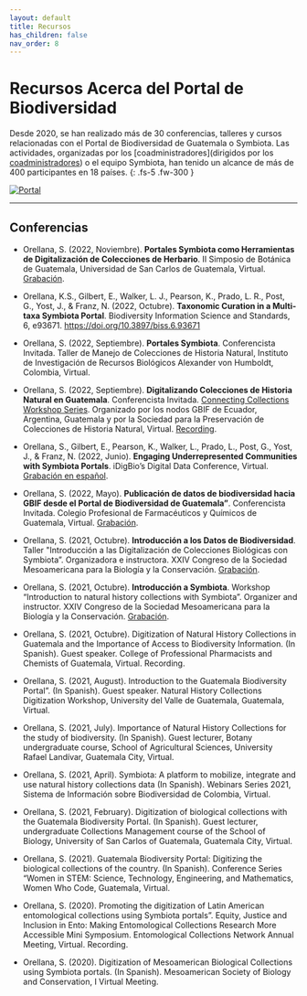 ```yaml
---
layout: default
title: Recursos 
has_children: false
nav_order: 8
---
```


# Recursos Acerca del Portal de Biodiversidad
Desde 2020, se han realizado más de 30 conferencias, talleres y cursos relacionadas con el Portal de Biodiversidad de Guatemala o Symbiota. Las actividades, organizadas por los [coadministradores](dirigidos por los [coadministradores](https://guatemalaportal.github.io/docs/contactos/)) o el equipo Symbiota, han tenido un alcance de más de 400 participantes en 18 países.
{: .fs-5 .fw-300 }

[<img src="https://github.com/GuatemalaPortal/guatemalaportal.github.io/blob/main/static/PortalDesign.jpg?raw=true" alt="Portal">](https://biodiversidad.gt/portal/)

---

## Conferencias

- Orellana, S. (2022, Noviembre). **Portales Symbiota como Herramientas de Digitalización de Colecciones de Herbario**. II Simposio de Botánica de Guatemala, Universidad de San Carlos de Guatemala, Virtual. [Grabación](https://www.youtube.com/watch?v=dMVHWBrxxMU&list=PLaLJDBWPJsnIcaa3m_ZbWEJ-z1ECXYWFd&index=11&t=973s).

- Orellana, K.S., Gilbert, E., Walker, L. J., Pearson, K., Prado, L. R., Post, G., Yost, J., & Franz, N. (2022, Octubre). **Taxonomic Curation in a Multi-taxa Symbiota Portal**. Biodiversity Information Science and Standards, 6, e93671. https://doi.org/10.3897/biss.6.93671

- Orellana, S. (2022, Septiembre). **Portales Symbiota**. Conferencista Invitada. Taller de Manejo de Colecciones de Historia Natural, Instituto de Investigación de Recursos Biológicos Alexander von Humboldt, Colombia, Virtual.

- Orellana, S. (2022, Septiembre). **Digitalizando Colecciones de Historia Natural en Guatemala**. Conferencista Invitada. [Connecting Collections Workshop Series](https://statistical-genetics.com/2022/08/connecting-collections-workshop-series/). Organizado por los nodos GBIF de Ecuador, Argentina, Guatemala y por la Sociedad para la Preservación de Colecciones de Historia Natural, Virtual. [Recording](https://www.youtube.com/watch?v=lnlnVE7NaKo&t=1188s).

- Orellana, S., Gilbert, E., Pearson, K., Walker, L., Prado, L., Post, G., Yost, J., & Franz, N. (2022, Junio). **Engaging Underrepresented Communities with Symbiota Portals**. iDigBio’s Digital Data Conference, Virtual. [Grabación en español](https://www.youtube.com/watch?v=bkq1NrKn8w4).  

- Orellana, S. (2022, Mayo). **Publicación de datos de biodiversidad hacia GBIF desde el Portal de Biodiversidad de Guatemala”**. Conferencista Invitada. Colegio Profesional de Farmacéuticos y Químicos de Guatemala, Virtual. [Grabación](https://www.facebook.com/watch/live/?ref=watch_permalink&v=696700198281756).

- Orellana, S. (2021, Octubre). **Introducción a los Datos de Biodiversidad**. Taller "Introducción a las Digitalización de Colecciones Biológicas con Symbiota”. Organizadora e instructora. XXIV Congreso de la Sociedad Mesoamericana para la Biología y la Conservación. [Grabación](https://www.youtube.com/watch?v=o6qCm_y6cvA&t=2s).

- Orellana, S. (2021, Octubre). **Introducción a Symbiota**. Workshop “Introduction to natural history collections with Symbiota”. Organizer and instructor. XXIV Congreso de la Sociedad Mesoamericana para la Biología y la Conservación. [Grabación]().

- Orellana, S. (2021, Octubre). Digitization of Natural History Collections in Guatemala and the Importance of Access to Biodiversity Information. (In Spanish). Guest speaker. College of Professional Pharmacists and Chemists of Guatemala, Virtual. Recording. 

- Orellana, S. (2021, August). Introduction to the Guatemala Biodiversity Portal”. (In Spanish). Guest speaker. Natural History Collections Digitization Workshop, University del Valle de Guatemala, Guatemala, Virtual.

- Orellana, S. (2021, July). Importance of Natural History Collections for the study of biodiversity. (In Spanish). Guest lecturer, Botany undergraduate course, School of Agricultural Sciences, University Rafael Landívar, Guatemala City, Virtual.

- Orellana, S. (2021, April). Symbiota: A platform to mobilize, integrate and use natural history collections data (In Spanish). Webinars Series 2021, Sistema de Información sobre Biodiversidad de Colombia, Virtual.

- Orellana, S. (2021, February). Digitization of biological collections with the Guatemala Biodiversity Portal. (In Spanish). Guest lecturer, undergraduate Collections Management course of the School of Biology, University of San Carlos of Guatemala, Guatemala City, Virtual.

- Orellana, S. (2021). Guatemala Biodiversity Portal: Digitizing the biological collections of the country. (In Spanish). Conference Series “Women in STEM: Science, Technology, Engineering, and Mathematics, Women Who Code, Guatemala, Virtual.

- Orellana, S. (2020). Promoting the digitization of Latin American entomological collections using Symbiota portals”. Equity, Justice and Inclusion in Ento: Making Entomological Collections Research More Accessible Mini Symposium. Entomological Collections Network Annual Meeting, Virtual. Recording.

- Orellana, S. (2020). Digitization of Mesoamerican Biological Collections using Symbiota portals. (In Spanish). Mesoamerican Society of Biology and Conservation, I Virtual Meeting.
